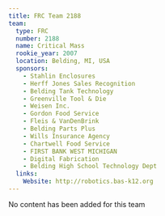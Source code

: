 ```yaml
---
title: FRC Team 2188
team:
  type: FRC
  number: 2188
  name: Critical Mass
  rookie_year: 2007
  location: Belding, MI, USA
  sponsors:
    - Stahlin Enclosures
    - Herff Jones Sales Recognition
    - Belding Tank Technology
    - Greenville Tool & Die
    - Weisen Inc.
    - Gordon Food Service
    - Fleis & VanDenBrink
    - Belding Parts Plus
    - Wills Insurance Agency
    - Chartwell Food Service
    - FIRST BANK WEST MICHIGAN
    - Digital Fabrication
    - Belding High School Technology Dept
  links:
    Website: http://robotics.bas-k12.org
---
```

No content has been added for this team